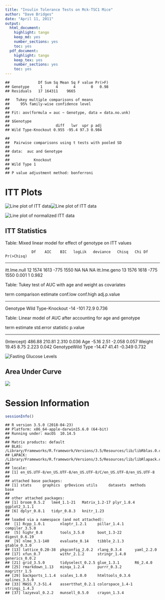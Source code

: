```yaml
---
title: "Insulin Tolerance Tests on Mck-TSC1 Mice"
author: "Dave Bridges"
date: "April 11, 2011"
output:
  html_document:
    highlight: tango
    keep_md: yes
    number_sections: yes
    toc: yes
  pdf_document:
    highlight: tango
    keep_tex: yes
    number_sections: yes
    toc: yes
---
```





```
##             Df Sum Sq Mean Sq F value Pr(>F)
## Genotype     1      4       4       0   0.98
## Residuals   17 164311    9665
```

```
##   Tukey multiple comparisons of means
##     95% family-wise confidence level
## 
## Fit: aov(formula = auc ~ Genotype, data = data.no.unk)
## 
## $Genotype
##                     diff   lwr  upr p adj
## Wild Type-Knockout 0.955 -95.4 97.3 0.984
```

```
## 
## 	Pairwise comparisons using t tests with pooled SD 
## 
## data:  auc and Genotype 
## 
##           Knockout
## Wild Type 1       
## 
## P value adjustment method: bonferroni
```

# ITT Plots

![Line plot of ITT data](figures/itt-lineplot-1.png)![Line plot of ITT data](figures/itt-lineplot-2.png)

![Line plot of normalized ITT data](figures/itt-lineplot-norm-1.png)

## ITT Statistics


Table: Mixed linear model for effect of genotype on ITT values

                Df    AIC    BIC   logLik   deviance   Chisq   Chi Df   Pr(>Chisq)
-------------  ---  -----  -----  -------  ---------  ------  -------  -----------
itt.lme.null    12   1574   1613     -775       1550      NA       NA           NA
itt.lme.geno    13   1576   1618     -775       1550   0.001        1        0.982



Table: Tukey test of AUC with age and weight as covariates

term       comparison            estimate   conf.low   conf.high   adj.p.value
---------  -------------------  ---------  ---------  ----------  ------------
Genotype   Wild Type-Knockout         -14       -101        72.9         0.736



Table: Linear model of AUC after accounting for age and genotype

term                 estimate   std.error   statistic   p.value
------------------  ---------  ----------  ----------  --------
(Intercept)            486.88      210.81       2.310     0.036
Age                     -5.16        2.51      -2.058     0.057
Weight                  19.45        8.75       2.223     0.042
GenotypeWild Type      -14.47       41.41      -0.349     0.732

![Fasting Glucose Levels](figures/fasting-glucose-1.png)

## Area Under Curve

![](figures/area-under-curve-1.png)<!-- -->

# Session Information


```r
sessionInfo()
```

```
## R version 3.5.0 (2018-04-23)
## Platform: x86_64-apple-darwin15.6.0 (64-bit)
## Running under: macOS  10.14.5
## 
## Matrix products: default
## BLAS: /Library/Frameworks/R.framework/Versions/3.5/Resources/lib/libRblas.0.dylib
## LAPACK: /Library/Frameworks/R.framework/Versions/3.5/Resources/lib/libRlapack.dylib
## 
## locale:
## [1] en_US.UTF-8/en_US.UTF-8/en_US.UTF-8/C/en_US.UTF-8/en_US.UTF-8
## 
## attached base packages:
## [1] stats     graphics  grDevices utils     datasets  methods   base     
## 
## other attached packages:
## [1] broom_0.5.2   lme4_1.1-21   Matrix_1.2-17 plyr_1.8.4    ggplot2_3.1.1
## [6] dplyr_0.8.1   tidyr_0.8.3   knitr_1.23   
## 
## loaded via a namespace (and not attached):
##  [1] Rcpp_1.0.1       nloptr_1.2.1     pillar_1.4.1     compiler_3.5.0  
##  [5] highr_0.8        tools_3.5.0      boot_1.3-22      digest_0.6.19   
##  [9] nlme_3.1-140     evaluate_0.14    tibble_2.1.3     gtable_0.3.0    
## [13] lattice_0.20-38  pkgconfig_2.0.2  rlang_0.3.4      yaml_2.2.0      
## [17] xfun_0.7         withr_2.1.2      stringr_1.4.0    generics_0.0.2  
## [21] grid_3.5.0       tidyselect_0.2.5 glue_1.3.1       R6_2.4.0        
## [25] rmarkdown_1.13   minqa_1.2.4      purrr_0.3.2      magrittr_1.5    
## [29] backports_1.1.4  scales_1.0.0     htmltools_0.3.6  splines_3.5.0   
## [33] MASS_7.3-51.4    assertthat_0.2.1 colorspace_1.4-1 stringi_1.4.3   
## [37] lazyeval_0.2.2   munsell_0.5.0    crayon_1.3.4
```
